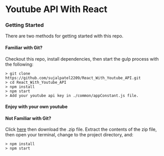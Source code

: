 # Youtube API With React

### Getting Started

There are two methods for getting started with this repo.

#### Familiar with Git?
Checkout this repo, install dependencies, then start the gulp process with the following:

```
> git clone https://github.com/sujalpatel2209/React_With_Youtube_API.git
> cd React_With_Youtube_API
> npm install
> npm start
> Add your youtube api key in ./common/appConstant.js file.
```

#### Enjoy with your own youtube

#### Not Familiar with Git?
Click [here](https://github.com/sujalpatel2209/React_With_Youtube_API/archive/master.zip) then download the .zip file.  Extract the contents of the zip file, then open your terminal, change to the project directory, and:

```
> npm install
> npm start
```
